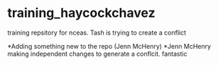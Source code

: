 # training_haycockchavez



training repsitory for nceas. Tash is trying to create a conflict


*Adding something new to the repo (Jenn McHenry)
*Jenn McHenry making independent changes to generate a conflcit. 
fantastic 